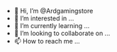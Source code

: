- 👋 Hi, I’m @Ardgamingstore
- 👀 I’m interested in ...
- 🌱 I’m currently learning ...
- 💞️ I’m looking to collaborate on ...
- 📫 How to reach me ...

<!---
Ardgamingstore/Ardgamingstore is a ✨ special ✨ repository because its `README.md` (this file) appears on your GitHub profile.
You can click the Preview link to take a look at your changes.
--->
